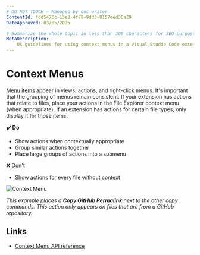 ```yaml
---
# DO NOT TOUCH — Managed by doc writer
ContentId: fdd5476c-13e2-4f78-9dd3-0157eed36a29
DateApproved: 03/05/2025

# Summarize the whole topic in less than 300 characters for SEO purpose
MetaDescription:
    UX guidelines for using context menus in a Visual Studio Code extension.
---
```


# Context Menus

[Menu items](/api/references/contribution-points#contributes.menus) appear in
views, actions, and right-click menus. It's important that the grouping of menus
remain consistent. If your extension has actions that relate to files, place
your actions in the File Explorer context menu (when appropriate). If an
extension has actions for certain file types, only display it for those items.

**✔️ Do**

- Show actions when contextually appropriate
- Group similar actions together
- Place large groups of actions into a submenu

❌ Don't

- Show actions for every file without context

![Context Menu](images/examples/context-menu.png)

_This example places a **Copy GitHub Permalink** next to the other copy
commands. This action only appears on files that are from a GitHub repository._

## Links

- [Context Menu API reference](/api/references/contribution-points#contributes.menus)
